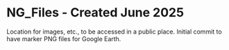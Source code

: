 # NG_Files - Created June 2025
Location for images, etc., to be accessed in a public place. Initial commit to have marker PNG files for Google Earth.
